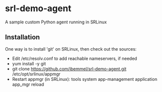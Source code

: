 # srl-demo-agent
A sample custom Python agent running in SRLinux

## Installation
One way is to install 'git' on SRLinux, then check out the sources:
- Edit /etc/resolv.conf to add reachable nameservers, if needed
- yum install -y git
- git clone https://github.com/jbemmel/srl-demo-agent.git /etc/opt/srlinux/appmgr
- Restart appmgr (in SRLinux): tools system app-management application app_mgr reload
